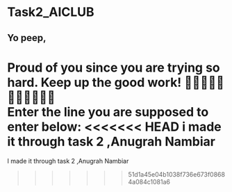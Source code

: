 ﻿# Task2_AICLUB
## Yo peep,
Proud of you since you are trying so hard. Keep up the good work!
🐥🐥🐥🐥🐥🐥🐥🐥🐥🐥🐥 \
Enter the line you are supposed to enter below:
<<<<<<< HEAD
i made it through task 2 ,Anugrah Nambiar
=======
I made it through task 2 ,Anugrah Nambiar
>>>>>>> 51d1a45e04b1038f736e673f08684a084c1081a6

